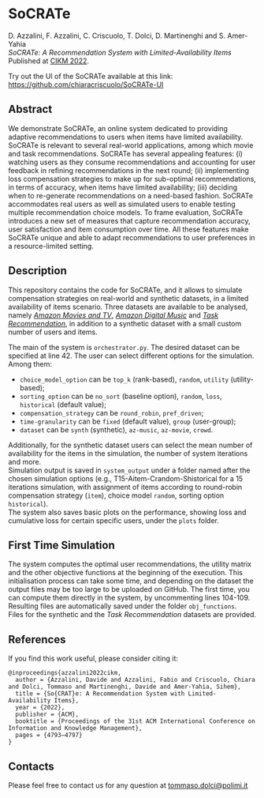 # SoCRATe
D. Azzalini, F. Azzalini, C. Criscuolo, T. Dolci, D. Martinenghi and S. Amer-Yahia  
*SoCRATe: A Recommendation System with Limited-Availability Items*  
Published at [CIKM 2022](https://www.cikm2022.org/).

Try out the UI of the SoCRATe available at this link: https://github.com/chiaracriscuolo/SoCRATe-UI

## Abstract
We demonstrate SoCRATe, an online system dedicated to providing adaptive recommendations to users when items have limited availability. SoCRATe is relevant to several real-world applications, among which movie and task recommendations. SoCRATe has several appealing features: (i) watching users as they consume recommendations and accounting for user feedback in refining recommendations in the next round; (ii) implementing loss compensation strategies to make up for sub-optimal recommendations, in terms of accuracy, when items have limited availability; (iii) deciding when to re-generate recommendations on a need-based fashion. SoCRATe accommodates real users as well as simulated users to enable testing multiple recommendation choice models. To frame evaluation, SoCRATe introduces a new set of measures that capture recommendation accuracy, user satisfaction and item consumption over time. All these features make SoCRATe unique and able to adapt recommendations to user preferences in a resource-limited setting.

## Description
This repository contains the code for SoCRATe, and it allows to simulate compensation strategies on real-world and synthetic datasets, in a limited availability of items scenario.
Three datasets are available to be analysed, namely *[Amazon Movies and TV](https://jmcauley.ucsd.edu/data/amazon/)*, *[Amazon Digital Music](https://jmcauley.ucsd.edu/data/amazon/)* and *[Task Recommendation](https://link.springer.com/article/10.1007/s00778-022-00740-6)*, in addition to a synthetic dataset with a small custom number of users and items.

The main of the system is `orchestrator.py`. 
The desired dataset can be specified at line 42.
The user can select different options for the simulation. Among them:
- `choice_model_option` can be `top_k` (rank-based), `random`, `utility` (utility-based);
- `sorting_option` can be `no_sort` (baseline option), `random`, `loss`, `historical` (default value);
- `compensation_strategy` can be `round_robin`, `pref_driven`;
- `time-granularity` can be `fixed` (default value), `group` (user-group);
- `dataset` can be `synth` (synthetic), `az-music`, `az-movie`, `crowd`.

Additionally, for the synthetic dataset users can select the mean number of availability for the items in the simulation, the number of system iterations and more.  
Simulation output is saved in `system_output` under a folder named after the chosen simulation options (e.g., T15-Aitem-Crandom-Shistorical for a 15 iterations simulation, with assignment of items according to round-robin compensation strategy (`item`), choice model `random`, sorting option `historical`).  
The system also saves basic plots on the performance, showing loss and cumulative loss for certain specific users, under the `plots` folder.

## First Time Simulation
The system computes the optimal user recommendations, the utility matrix and the other objective functions at the beginning of the execution. This initialisation process can take some time, and depending on the dataset the output files may be too large to be uploaded on GitHub.
The first time, you can compute them directly in the system, by uncommenting lines 104-109. Resulting files are automatically saved under the folder `obj_functions`.  
Files for the synthetic and the *Task Recommendation* datasets are provided.

## References
If you find this work useful, please consider citing it:
```
@inproceedings{azzalini2022cikm,
  author = {Azzalini, Davide and Azzalini, Fabio and Criscuolo, Chiara and Dolci, Tommaso and Martinenghi, Davide and Amer-Yahia, Sihem},
  title = {So{CRAT}e: A Recommendation System with Limited-Availability Items},
  year = {2022},
  publisher = {ACM},
  booktitle = {Proceedings of the 31st ACM International Conference on Information and Knowledge Management},
  pages = {4793–4797}
}
```

## Contacts
Please feel free to contact us for any question at <tommaso.dolci@polimi.it>
